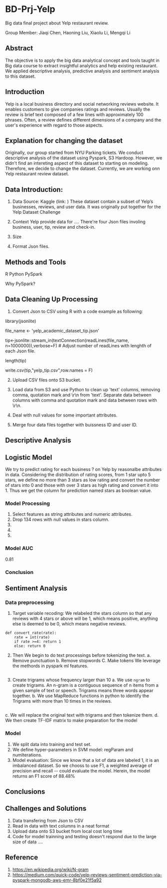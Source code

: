 # BD-Prj-Yelp
Big data final project about Yelp restaurant review.

Group Member: Jiaqi Chen, Haoning Liu, Xiaolu Li, Mengqi Li

## Abstract
The objective is to apply the big data analytical concept and tools taught in Big data course to extract insightful analytics and help existing restaurant. We applied descriptive analysis, predictive analysis and sentiment analysis to this dataset.

## Introduction
Yelp is a local business directory and social networking reviews website. It enables customers to give companies ratings and reviews. Usually the review is brief text composed of a few lines with approximately 100 phrases. Often, a review defines different dimensions of a company and the user's experience with regard to those aspects.

## Explanation for changing the dataset
Originally, our group started from NYU Parking tickets. We conduct descriptive analysis of the dataset using Pyspark, S3 Hardoop. However, we didn't find an intereting aspect of this dataset to starting on modeling. Therefore, we decide to change the dataset. Currently, we are working onn Yelp restaurant review dataset.


## Data Introduction:
1. Data Source: Kaggle (link: )
These dataset contain a subset of Yelp’s businesses, reviews, and user data. It was originally put together for the Yelp Dataset Challenge
2. Context
Yelp provide data for .... There're four Json files involing business, user, tip, review and check-in.

3. Size


4. Format
Json files.

## Methods and Tools
R
Python
PySpark

Why PySpark?


## Data Cleaning Up Processing

1. Convert Json to CSV using R with a code example as following:

library(jsonlite)

file_name <- 'yelp_academic_dataset_tip.json'

tip<-jsonlite::stream_in(textConnection(readLines(file_name, n=1000000)),verbose=F)  # Adjust number of readLines with lenghth of each Json file.

length(tip)

write.csv(tip,"yelp_tip.csv",row.names = F)

2. Upload CSV files onto S3 bucket.

3. Load data from S3 and use Python to clean up 'text' columns, removing comma, quotation mark and \r\n from 'text'. Separate data between columns with comma and quotation mark and data between rows with \r\n.

4. Deal with null values for some important attributes.

5. Merge four data files together with buissness ID and user ID.



## Descriptive Analysis



## Logistic Model

We try to predict rating for each business ? on Yelp by reasonalbe attributes in data. Considering the distribution of rating scores, from 1 star upto 5 stars, we define no more than 3 stars as low rating and convert the number of stars into 0 and those with over 3 stars as high rating and convert it into 1. Thus we get the column for prediction named stars as boolean value.

### Model Processing
1. Select features as string attributes and numeric attributes.
2. Drop 134 rows with null values in stars column.
3. 
4. 
5.

### Model AUC
0.81

### Conclusion




## Sentiment Analysis
### Data preprocessing
1. Target variable recoding: We relabeled the stars column so that any reviews with 4 stars or above will be 1, which means positive, anything else is deemed to be 0, which means negative reviews. 
```# relabel target variable
def convert_rate(rate):
    rate = int(rate)
    if rate >=4: return 1
    else: return 0
 ```       
2. Then We begin to do text processings before tokenizing the text.
   a. Remove punctuation
   b. Remove stopwords
   C. Make tokens
   We leverage the methords in pyspark ml features.
```from pyspark.ml.feature import *
```
3. Create trigrams whose frequency larger than 10
   a. We use ```ngram``` to create trigrams. An n-gram is a contiguous sequence of n items from a given sample of text or speech. Trigrams means three words appear together.
   b. We use MapReduce functions in python to identify the Trigrams with more than 10 times in the reviews.
```ngrams = add_ngram.rdd.flatMap(lambda x: x[-1]).filter(lambda x: len(x.split())==n)
```
   c. We will replace the original text with trigrams and then tokenize them. 
   d. We then create TF-IDF matrix to make preparation for the model
  
 ### Model 
 1. We split data into training and test set.
 2. We define hyper-parameters in SVM model: regParam and numIterations.
 3. Model evaluation: Since we know that a lot of data are labeled 1, it is an imbalanced dataset. So we chooss to use F1, a weighted average of precision and recall -- could evaluate the model. Herein, the model returns an F1 score of 88.48%




## Conclusions



## Challenges and Solutions
1. Data transfering from Json to CSV
2. Read in data with text columns in a neat format
3. Upload data onto S3 bucket from local cost long time
4. Code for model trainning and testing doesn't respond due to the large size of data
....

## Reference
1. https://en.wikipedia.org/wiki/N-gram
2. https://medium.com/quick-code/yelp-reviews-sentiment-prediction-via-pyspark-mongodb-aws-emr-8bf0e21f5a92
